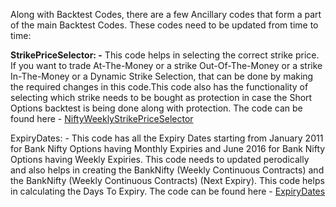 Along with Backtest Codes, there are a few Ancillary codes that form a part of the main Backtest Codes. These codes need to be updated from time to time:

**StrikePriceSelector: -** This code helps in selecting the correct strike price. If you want to trade At-The-Money or a strike Out-Of-The-Money or a strike In-The-Money
or a Dynamic Strike Selection, that can be done by making the required changes in this code.This code also has the functionality of selecting which strike 
needs to be bought as protection in case the Short Options backtest is being done along with protection. The code can be found here - 
[NiftyWeeklyStrikePriceSelector](https://github.com/qodeinvestments/Swan-Documentation/blob/2fc382476ce498d0ecd0239888dc4694f938fc23/Systems/Nifty_SID/Backtest_Codes/NiftyWeeklyStrikePriceSelector)

ExpiryDates: - This code has all the Expiry Dates starting from January 2011 for Bank Nifty Options having Monthly Expiries and June 2016 for Bank Nifty Options 
having Weekly Expiries. This code needs to updated perodically and also helps in creating the BankNifty (Weekly Continuous Contracts) and the 
BankNifty (Weekly Continuous Contracts) (Next Expiry). This code helps in calculating the Days To Expiry. The code can be found here - 
[ExpiryDates](https://github.com/qodeinvestments/Swan-Documentation/blob/main/Database%20Maintenance/ExpiryDates.md)
